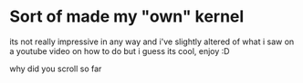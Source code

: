 # Sort of made my "own" kernel

its not really impressive in any way and i've slightly altered of what i saw on a youtube video on how to do but i guess its cool, enjoy :D











































































































































































why did you scroll so far
